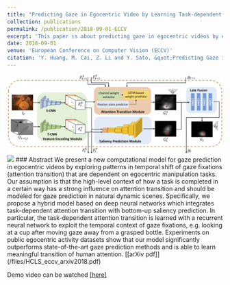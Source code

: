 ```yaml
---
title: "Predicting Gaze in Egocentric Video by Learning Task-dependent Attention Transition"
collection: publications
permalink: /publication/2018-09-01-ECCV
excerpt: 'This paper is about predicting gaze in egocentric videos by exploiting temporal context between gaze fixations.'
date: 2018-09-01
venue: 'European Conference on Computer Vision (ECCV)'
citation: 'Y. Huang, M. Cai, Z. Li and Y. Sato, &quot;Predicting Gaze in Egocentric Video by Learning Task-dependent Attention Transition,&quot; <i>European Conference on Computer Vision (ECCV)</i>, to appear, 2018.'
---
```


<img class="img-responsive" src="/images/ECCV2018_architecture.jpg">
<img class="img-responsive" src="/images/ECCV2018_sample.gif">
### Abstract
We present a new computational model for gaze prediction in egocentric videos by exploring patterns in temporal shift of gaze fixations (attention transition) that are dependent on egocentric manipulation tasks.
Our assumption is that the high-level context of how a task is completed in a certain way has a strong influence on attention transition and should be modeled for gaze prediction in natural dynamic scenes.
Specifically, we propose a hybrid model based on deep neural networks which integrates task-dependent attention transition with bottom-up saliency prediction. 
In particular, the task-dependent attention transition is learned with a recurrent neural network to exploit the temporal context of gaze fixations, e.g. looking at a cup after moving gaze away from a grasped bottle.
Experiments on public egocentric activity datasets show that our model significantly outperforms state-of-the-art gaze prediction methods and is able to learn meaningful transition of human attention.
[[arXiv pdf]](/files/HCLS_eccv_arxiv2018.pdf)

Demo video can be watched [[here]](https://drive.google.com/file/d/1eg6X6vz7GSm9WvPHe6pvJ48QMnSDdeNQ/view?usp=sharing)
